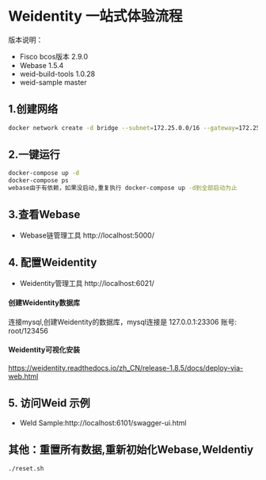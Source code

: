 
# Weidentity 一站式体验流程
版本说明：
* Fisco bcos版本 2.9.0
* Webase  1.5.4
* weid-build-tools  1.0.28
* weid-sample master

## 1.创建网络
```bash
docker network create -d bridge --subnet=172.25.0.0/16 --gateway=172.25.0.1 web_network
```
## 2.一键运行

```bash
docker-compose up -d
docker-compose ps
webase由于有依赖，如果没启动,重复执行 docker-compose up -d到全部启动为止
```



## 3.查看Webase

* Webase链管理工具 http://localhost:5000/

## 4. 配置Weidentity
* Weidentity管理工具 http://localhost:6021/
#### 创建Weidentity数据库
连接mysql,创建Weidentity的数据库，mysql连接是 127.0.0.1:23306  账号: root/123456 
#### Weidentity可视化安装
https://weidentity.readthedocs.io/zh_CN/release-1.8.5/docs/deploy-via-web.html



## 5. 访问Weid 示例

* WeId Sample:http://localhost:6101/swagger-ui.html

## 其他：重置所有数据,重新初始化Webase,WeIdentiy
```bash
./reset.sh
```




